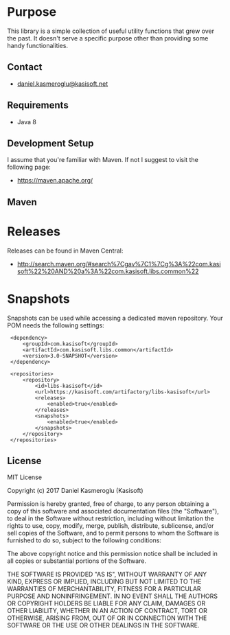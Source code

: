 Purpose
=======

This library is a simple collection of useful utility functions that grew over the past. It doesn't serve a specific 
purpose other than providing some handy functionalities.



Contact
-------

* daniel.kasmeroglu@kasisoft.net


Requirements
------------

 * Java 8


Development Setup
-----------------

I assume that you're familiar with Maven. If not I suggest to visit the following page:

* https://maven.apache.org/


Maven
-----

Releases
========

Releases can be found in Maven Central:

* http://search.maven.org/#search%7Cgav%7C1%7Cg%3A%22com.kasisoft%22%20AND%20a%3A%22com.kasisoft.libs.common%22


Snapshots
=========

Snapshots can be used while accessing a dedicated maven repository. Your POM needs the following settings:

     <dependency>
         <groupId>com.kasisoft</groupId>
         <artifactId>com.kasisoft.libs.common</artifactId>
         <version>3.0-SNAPSHOT</version>
     </dependency>
     
     <repositories>
         <repository>
             <id>libs-kasisoft</id>
             <url>https://kasisoft.com/artifactory/libs-kasisoft</url>
             <releases>
                 <enabled>true</enabled>
             </releases>
             <snapshots>
                 <enabled>true</enabled>
             </snapshots>
         </repository>
     </repositories>
     
     

License
-------

MIT License

Copyright (c) 2017 Daniel Kasmeroglu (Kasisoft)

Permission is hereby granted, free of charge, to any person obtaining a copy
of this software and associated documentation files (the "Software"), to deal
in the Software without restriction, including without limitation the rights
to use, copy, modify, merge, publish, distribute, sublicense, and/or sell
copies of the Software, and to permit persons to whom the Software is
furnished to do so, subject to the following conditions:

The above copyright notice and this permission notice shall be included in all
copies or substantial portions of the Software.

THE SOFTWARE IS PROVIDED "AS IS", WITHOUT WARRANTY OF ANY KIND, EXPRESS OR
IMPLIED, INCLUDING BUT NOT LIMITED TO THE WARRANTIES OF MERCHANTABILITY,
FITNESS FOR A PARTICULAR PURPOSE AND NONINFRINGEMENT. IN NO EVENT SHALL THE
AUTHORS OR COPYRIGHT HOLDERS BE LIABLE FOR ANY CLAIM, DAMAGES OR OTHER
LIABILITY, WHETHER IN AN ACTION OF CONTRACT, TORT OR OTHERWISE, ARISING FROM,
OUT OF OR IN CONNECTION WITH THE SOFTWARE OR THE USE OR OTHER DEALINGS IN THE
SOFTWARE.
